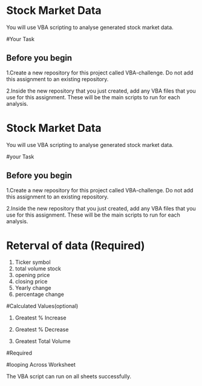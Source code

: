 
# Stock Market Data

You will use VBA scripting to analyse generated stock market data.
 
#Your Task


## Before you begin

1.Create a new repository for this project called VBA-challenge.
  Do not add this assignment to an existing repository.

2.Inside the new repository that you just created, add any VBA files that 
  you use for this assignment. 
  These will be the main scripts to run for each analysis.

  




# Stock Market Data

You will use VBA scripting to analyse generated stock market data.
 
#your Task


## Before you begin

1.Create a new repository for this project called VBA-challenge.
  Do not add this assignment to an existing repository.

2.Inside the new repository that you just created, add any VBA files that 
  you use for this assignment. 
  These will be the main scripts to run for each analysis.

  
# Reterval of data (Required) 
1. Ticker symbol
2. total volume stock
3. opening price
4. closing price
5. Yearly change 
6. percentage change


#Calculated Values(optional)


1. Greatest % Increase 

2. Greatest % Decrease 

3. Greatest Total Volume


#Required

#looping Across Worksheet 

The VBA script can run on all sheets successfully.
